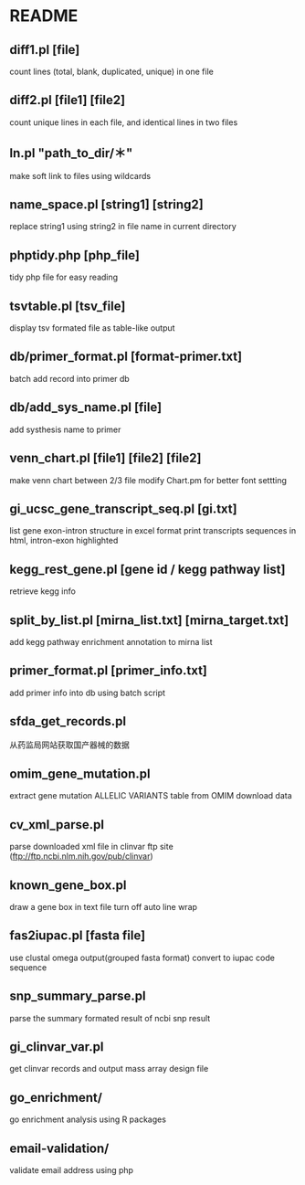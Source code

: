 # README

## diff1.pl [file]
count lines (total, blank, duplicated, unique) in one file

## diff2.pl [file1] [file2]
count unique lines in each file, and identical lines in two files

## ln.pl "path_to_dir/＊"
make soft link to files using wildcards

## name_space.pl [string1] [string2]
replace string1 using string2 in file name in current directory

## phptidy.php [php_file]
tidy php file for easy reading

## tsvtable.pl [tsv_file]
display tsv formated file as table-like output

## db/primer_format.pl [format-primer.txt]
batch add record into primer db

## db/add_sys_name.pl [file]
add systhesis name to primer

## venn_chart.pl [file1] [file2] [file2]
make venn chart between 2/3 file
modify Chart.pm for better font settting

## gi_ucsc_gene_transcript_seq.pl [gi.txt]
list gene exon-intron structure in excel format
print transcripts sequences in html, intron-exon highlighted

## kegg_rest_gene.pl [gene id / kegg pathway list]
retrieve kegg info

## split_by_list.pl [mirna_list.txt] [mirna_target.txt]
add kegg pathway enrichment annotation to mirna list

## primer_format.pl [primer_info.txt]
add primer info into db using batch script

## sfda_get_records.pl
从药监局网站获取国产器械的数据

## omim_gene_mutation.pl
extract gene mutation ALLELIC VARIANTS table from OMIM download data

## cv_xml_parse.pl
parse downloaded xml file in clinvar ftp site (ftp://ftp.ncbi.nlm.nih.gov/pub/clinvar)

## known_gene_box.pl
draw a gene box in text file
turn off auto line wrap

## fas2iupac.pl [fasta file]
use clustal omega output(grouped fasta format) convert to iupac code sequence

## snp_summary_parse.pl
parse the summary formated result of ncbi snp result

## gi_clinvar_var.pl
get clinvar records and output mass array design file

## go_enrichment/
go enrichment analysis using R packages

## email-validation/
validate email address using php
